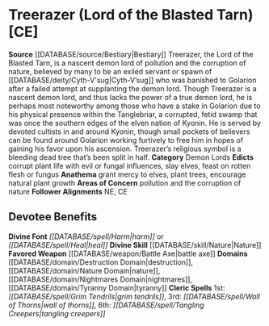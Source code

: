 ﻿---
ability: null
ability_boost: null
alignment: CE
deity:
- '[[DATABASE/deity/Treerazer|Treerazer]]'
deity_category: Demon Lords
divine_font: Harm or Heal
domain:
- '[[DATABASE/domain/Destruction Domain|Destruction]]'
- '[[DATABASE/domain/Nature Domain|Nature]]'
- '[[DATABASE/domain/Nightmares Domain|Nightmares]]'
- '[[DATABASE/domain/Tyranny Domain|Tyranny]]'
favored_weapon: '[[DATABASE/weapon/Battle Axe|Battle Axe]]'
follower_alignment:
- NE
- CE
id: '26'
name: Treerazer
rarity: Common
rus_type_level: null
skill:
- '[[DATABASE/skill/Nature|Nature]]'
source: '[[DATABASE/source/Bestiary|Bestiary]]'
trait: null
type: Deity

---
# Treerazer (Lord of the Blasted Tarn) [CE]

**Source** [[DATABASE/source/Bestiary|Bestiary]]
Treerazer, the Lord of the Blasted Tarn, is a nascent demon lord of pollution and the corruption of nature, believed by many to be an exiled servant or spawn of [[DATABASE/deity/Cyth-V'sug|Cyth-V’sug]] who was banished to Golarion after a failed attempt at supplanting the demon lord. Though Treerazer is a nascent demon lord, and thus lacks the power of a true demon lord, he is perhaps most noteworthy among those who have a stake in Golarion due to his physical presence within the Tanglebriar, a corrupted, fetid swamp that was once the southern edges of the elven nation of Kyonin. He is served by devoted cultists in and around Kyonin, though small pockets of believers can be found around Golarion working furtively to free him in hopes of gaining his favor upon his ascension. Treerazer’s religious symbol is a bleeding dead tree that’s been split in half.
**Category** Demon Lords
**Edicts** corrupt plant life with evil or fungal influences, slay elves, feast on rotten flesh or fungus
**Anathema** grant mercy to elves, plant trees, encourage natural plant growth
**Areas of Concern** pollution and the corruption of nature
**Follower Alignments** NE, CE

## Devotee Benefits

**Divine Font** _[[DATABASE/spell/Harm|harm]]_ or _[[DATABASE/spell/Heal|heal]]_
**Divine Skill** [[DATABASE/skill/Nature|Nature]]
**Favored Weapon** [[DATABASE/weapon/Battle Axe|battle axe]]
**Domains** [[DATABASE/domain/Destruction Domain|destruction]], [[DATABASE/domain/Nature Domain|nature]], [[DATABASE/domain/Nightmares Domain|nightmares]], [[DATABASE/domain/Tyranny Domain|tyranny]]
**Cleric Spells** 1st: _[[DATABASE/spell/Grim Tendrils|grim tendrils]]_, 3rd: _[[DATABASE/spell/Wall of Thorns|wall of thorns]]_, 6th: _[[DATABASE/spell/Tangling Creepers|tangling creepers]]_